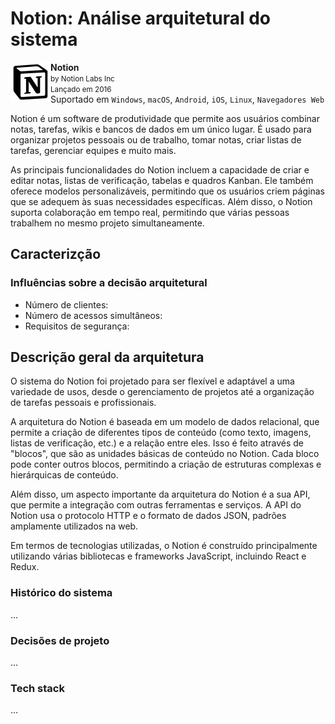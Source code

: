 # Notion: Análise arquitetural do sistema

<img align="left" height="64px" alt="Logo" src="/img/notion_logo.png"/>

**Notion** \
<small>by Notion Labs Inc</small> \
<small>Lançado em 2016 </small> \
Suportado em `Windows`, `macOS`, `Android`, `iOS`, `Linux`, `Navegadores Web`

Notion é um software de produtividade que permite aos usuários combinar notas, tarefas, wikis e bancos de dados em um único lugar. É usado para organizar projetos pessoais ou de trabalho, tomar notas, criar listas de tarefas, gerenciar equipes e muito mais.

As principais funcionalidades do Notion incluem a capacidade de criar e editar notas, listas de verificação, tabelas e quadros Kanban. Ele também oferece modelos personalizáveis, permitindo que os usuários criem páginas que se adequem às suas necessidades específicas. Além disso, o Notion suporta colaboração em tempo real, permitindo que várias pessoas trabalhem no mesmo projeto simultaneamente.
## Caracterizção
### Influências sobre a decisão arquitetural
* Número de clientes:
* Número de acessos simultâneos:
* Requisitos de segurança:

## Descrição geral da arquitetura
O sistema do Notion foi projetado para ser flexível e adaptável a uma variedade de usos, desde o gerenciamento de projetos até a organização de tarefas pessoais e profissionais.

A arquitetura do Notion é baseada em um modelo de dados relacional, que permite a criação de diferentes tipos de conteúdo (como texto, imagens, listas de verificação, etc.) e a relação entre eles. Isso é feito através de "blocos", que são as unidades básicas de conteúdo no Notion. Cada bloco pode conter outros blocos, permitindo a criação de estruturas complexas e hierárquicas de conteúdo.

Além disso, um aspecto importante da arquitetura do Notion é a sua API, que permite a integração com outras ferramentas e serviços. A API do Notion usa o protocolo HTTP e o formato de dados JSON, padrões amplamente utilizados na web.

Em termos de tecnologias utilizadas, o Notion é construído principalmente utilizando várias bibliotecas e frameworks JavaScript, incluindo React e Redux.

### Histórico do sistema
...

### Decisões de projeto
...

### Tech stack
...
